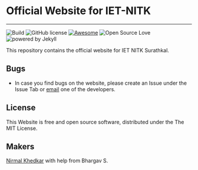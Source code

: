 # Official Website for IET-NITK
___

![Build](https://github.com/IET-NITK/newweb/workflows/Build/badge.svg)
![GitHub license](https://img.shields.io/badge/license-MIT-blue.svg)
[![Awesome](https://cdn.rawgit.com/sindresorhus/awesome/d7305f38d29fed78fa85652e3a63e154dd8e8829/media/badge.svg)](https://github.com/iet-nitk)
![Open Source Love](https://badges.frapsoft.com/os/v1/open-source.png?v=103)
![powered by Jekyll](https://img.shields.io/badge/powered_by-Jekyll-green.svg)

This repository contains the official website for IET NITK Surathkal. 

## Bugs
* In case you find bugs on the website, please create an Issue under the Issue Tab or [email](mailto:nirmalhk7@gmail.com?Subject=IETNITK%20Website) one of the developers.

## License
This Website is free and open source software, distributed under the The MIT License. 

## Makers
[Nirmal Khedkar](https://nirmalhk7.github.io) with help from Bhargav S.

